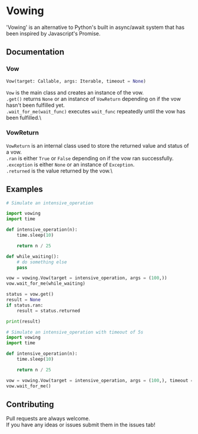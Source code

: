 # Vowing
'Vowing' is an alternative to Python's built in async/await system that has been inspired by Javascript's Promise.

## Documentation
### Vow
```python
Vow(target: Callable, args: Iterable, timeout = None)
```
`Vow` is the main class and creates an instance of the vow.\
`.get()` returns `None` or an instance of `VowReturn` depending on if the vow hasn't been fulfilled yet.\
`.wait_for_me(wait_func)` executes `wait_func` repeatedly until the vow has been fulfilled.\

### VowReturn
`VowReturn` is an internal class used to store the returned value and status of a vow.\
`.ran` is either `True` or `False` depending on if the vow ran successfully.\
`.exception` is either `None` or an instance of `Exception`.\
`.returned` is the value returned by the vow.\

## Examples
```python
# Simulate an intensive_operation

import vowing
import time

def intensive_operation(n):
    time.sleep(10)

    return n / 25

def while_waiting():
    # do something else
    pass

vow = vowing.Vow(target = intensive_operation, args = (100,))
vow.wait_for_me(while_waiting)

status = vow.get()
result = None
if status.ran:
    result = status.returned

print(result)
```

```python
# Simulate an intensive_operation with timeout of 5s
import vowing
import time

def intensive_operation(n):
    time.sleep(10)

    return n / 25

vow = vowing.Vow(target = intensive_operation, args = (100,), timeout = 5)
vow.wait_for_me()
```

## Contributing
Pull requests are always welcome.\
If you have any ideas or issues submit them in the issues tab!